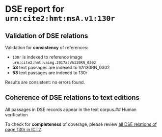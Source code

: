 # DSE report for `urn:cite2:hmt:msA.v1:130r`

## Validation of DSE relations

Validation for **consistency** of references:

-  `130r` is indexed to reference image `urn:cite2:hmt:vaimg.2017a:VA130RN_0302`
- **53** text passages are indexed to VA130RN_0302
-  **53** text passages are indexed to 130r

Results are consistent: no errors found.

## Coherence of DSE relations to text editions

All passages in DSE records appear in the text corpus.## Human verification

To check for **completeness** of coverage, please review [all DSE relations of page 130r in ICT2](http://www.homermultitext.org/ict2/?urn=urn:cite2:hmt:vaimg.2017a:VA130RN_0302@0.145,0.7814,0.659,0.015&urn=urn:cite2:hmt:vaimg.2017a:VA130RN_0302@0.158,0.1473,0.668,0.0308&urn=urn:cite2:hmt:vaimg.2017a:VA130RN_0302@0.583,0.4606,0.081,0.0255&urn=urn:cite2:hmt:vaimg.2017a:VA130RN_0302@0.1572,0.3832,0.4384,0.024&urn=urn:cite2:hmt:vaimg.2017a:VA130RN_0302@0.154,0.725,0.642,0.0391&urn=urn:cite2:hmt:vaimg.2017a:VA130RN_0302@0.822,0.3133,0.041,0.018&urn=urn:cite2:hmt:vaimg.2017a:VA130RN_0302@0.1642,0.2276,0.4254,0.0248&urn=urn:cite2:hmt:vaimg.2017a:VA130RN_0302@0.1552,0.4177,0.4444,0.024&urn=urn:cite2:hmt:vaimg.2017a:VA130RN_0302@0.417,0.1803,0.403,0.1089&urn=urn:cite2:hmt:vaimg.2017a:VA130RN_0302@0.1622,0.2637,0.4084,0.027&urn=urn:cite2:hmt:vaimg.2017a:VA130RN_0302@0.488,0.2494,0.032,0.0068&urn=urn:cite2:hmt:vaimg.2017a:VA130RN_0302@0.078,0.6161,0.079,0.0353&urn=urn:cite2:hmt:vaimg.2017a:VA130RN_0302@0.272,0.6634,0.092,0.0188&urn=urn:cite2:hmt:vaimg.2017a:VA130RN_0302@0.1532,0.4778,0.4484,0.0225&urn=urn:cite2:hmt:vaimg.2017a:VA130RN_0302@0.591,0.3223,0.22,0.0571&urn=urn:cite2:hmt:vaimg.2017a:VA130RN_0302@0.128,0.7122,0.669,0.0293&urn=urn:cite2:hmt:vaimg.2017a:VA130RN_0302@0.22,0.3809,0.032,0.0135&urn=urn:cite2:hmt:vaimg.2017a:VA130RN_0302@0.594,0.5139,0.081,0.0255&urn=urn:cite2:hmt:vaimg.2017a:VA130RN_0302@0.24,0.4733,0.096,0.0143&urn=urn:cite2:hmt:vaimg.2017a:VA130RN_0302@0.1512,0.5154,0.4595,0.0225&urn=urn:cite2:hmt:vaimg.2017a:VA130RN_0302@0.1602,0.281,0.4224,0.0308&urn=urn:cite2:hmt:vaimg.2017a:VA130RN_0302@0.153,0.0909,0.664,0.0624&urn=urn:cite2:hmt:vaimg.2017a:VA130RN_0302@0.171,0.3959,0.106,0.0143&urn=urn:cite2:hmt:vaimg.2017a:VA130RN_0302@0.153,0.0909,0.369,0.024&urn=urn:cite2:hmt:vaimg.2017a:VA130RN_0302@0.1612,0.2434,0.4294,0.027&urn=urn:cite2:hmt:vaimg.2017a:VA130RN_0302@0.144,0.7476,0.659,0.0391&urn=urn:cite2:hmt:vaimg.2017a:VA130RN_0302@0.1552,0.4035,0.4244,0.024&urn=urn:cite2:hmt:vaimg.2017a:VA130RN_0302@0.579,0.2847,0.229,0.0391&urn=urn:cite2:hmt:vaimg.2017a:VA130RN_0302@0.1572,0.305,0.4084,0.0218&urn=urn:cite2:hmt:vaimg.2017a:VA130RN_0302@0.1542,0.5364,0.4344,0.0225&urn=urn:cite2:hmt:vaimg.2017a:VA130RN_0302@0.245,0.6116,0.072,0.0143&urn=urn:cite2:hmt:vaimg.2017a:VA130RN_0302@0.14,0.7881,0.665,0.0323&urn=urn:cite2:hmt:vaimg.2017a:VA130RN_0302@0.1522,0.5913,0.4575,0.0263&urn=urn:cite2:hmt:vaimg.2017a:VA130RN_0302@0.1542,0.5725,0.4575,0.0263&urn=urn:cite2:hmt:vaimg.2017a:VA130RN_0302@0.1532,0.4591,0.4404,0.0255&urn=urn:cite2:hmt:vaimg.2017a:VA130RN_0302@0.1552,0.6304,0.4184,0.027&urn=urn:cite2:hmt:vaimg.2017a:VA130RN_0302@0.1532,0.6116,0.4134,0.027&urn=urn:cite2:hmt:vaimg.2017a:VA130RN_0302@0.1552,0.6521,0.4234,0.0233&urn=urn:cite2:hmt:vaimg.2017a:VA130RN_0302@0.398,0.4944,0.055,0.0143&urn=urn:cite2:hmt:vaimg.2017a:VA130RN_0302@0.419,0.4748,0.055,0.0143&urn=urn:cite2:hmt:vaimg.2017a:VA130RN_0302@0.1481,0.4966,0.4164,0.0225&urn=urn:cite2:hmt:vaimg.2017a:VA130RN_0302@0.597,0.3802,0.218,0.0368&urn=urn:cite2:hmt:vaimg.2017a:VA130RN_0302@0.1572,0.3231,0.4084,0.024&urn=urn:cite2:hmt:vaimg.2017a:VA130RN_0302@0.1532,0.5545,0.4344,0.0225&urn=urn:cite2:hmt:vaimg.2017a:VA130RN_0302@0.1552,0.6679,0.4124,0.0255&urn=urn:cite2:hmt:vaimg.2017a:VA130RN_0302@0.161,0.1638,0.668,0.0346&urn=urn:cite2:hmt:vaimg.2017a:VA130RN_0302@0.247,0.2615,0.069,0.0135&urn=urn:cite2:hmt:vaimg.2017a:VA130RN_0302@0.1612,0.3411,0.4424,0.024&urn=urn:cite2:hmt:vaimg.2017a:VA130RN_0302@0.1692,0.2006,0.4254,0.0323&urn=urn:cite2:hmt:vaimg.2017a:VA130RN_0302@0.112,0.2246,0.051,0.0353&urn=urn:cite2:hmt:vaimg.2017a:VA130RN_0302@0.1602,0.3584,0.4284,0.0293&urn=urn:cite2:hmt:vaimg.2017a:VA130RN_0302@0.525,0.2029,0.041,0.0158&urn=urn:cite2:hmt:vaimg.2017a:VA130RN_0302@0.1542,0.4403,0.3674,0.024).

